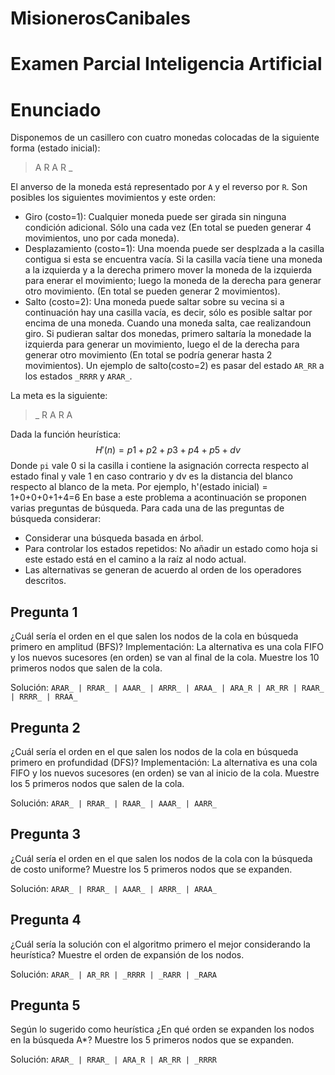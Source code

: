 # MisionerosCanibales

# Examen Parcial Inteligencia Artificial
# Enunciado
Disponemos de un casillero con cuatro monedas colocadas de la siguiente forma (estado inicial):
>A R A R _

El anverso de la moneda está representado por `A` y el reverso por `R`. Son posibles los siguientes movimientos y este orden:

- Giro (costo=1): Cualquier moneda puede ser girada sin ninguna condición adicional. Sólo una cada vez (En total se pueden generar 4 movimientos, uno por cada moneda).
- Desplazamiento (costo=1): Una moenda puede ser desplzada a la casilla contigua si esta se encuentra vacía. Si la casilla vacía tiene una moneda a la izquierda y a la derecha primero mover la moneda de la izquierda para enerar el movimiento; luego la moneda de la derecha para generar otro movimiento. (En total se pueden generar 2 movimientos).
- Salto (costo=2): Una moneda puede saltar sobre su vecina si a continuación hay una casilla vacía, es decir, sólo es posible saltar por encima de una moneda. Cuando una moneda salta, cae realizandoun giro. Si pudieran saltar dos monedas, primero saltaría la monedade la izquierda para generar un movimiento, luego el de la derecha para generar otro movimiento (En total se podría generar hasta 2 movimientos). Un ejemplo de salto(costo=2) es pasar del estado `AR_RR` a los estados `_RRRR` y `ARAR_`.

La meta es la siguiente:
> _ R A R A

Dada la función heurística:
$$
H'(n)=p1+p2+p3+p4+p5+dv
$$
Donde `pi` vale 0 si la casilla i contiene la asignación correcta respecto al estado final y vale 1 en caso contrario y dv es la distancia del blanco respecto al blanco de la meta.
Por ejemplo, h'(estado inicial) = 1+0+0+0+1+4=6
En base a este problema a acontinuación se proponen varias preguntas de búsqueda. Para cada una de las preguntas de búsqueda considerar:

- Considerar una búsqueda basada en árbol.
- Para controlar los estados repetidos: No añadir un estado como hoja si este estado está en el camino a la raíz al nodo actual.
- Las alternativas se generan de acuerdo al orden de los operadores descritos.



## Pregunta 1

¿Cuál sería el orden en el que salen los nodos de la cola en búsqueda primero en amplitud (BFS)? Implementación: La alternativa es una cola FIFO y los nuevos sucesores (en orden) se van al final de la cola. Muestre los 10 primeros nodos que salen de la cola.

Solución: `ARAR_ | RRAR_ | AAAR_ | ARRR_ | ARAA_ | ARA_R | AR_RR | RAAR_ | RRRR_ | RRAA_ `


## Pregunta 2

¿Cuál sería el orden en el que salen los nodos de la cola en búsqueda primero en profundidad (DFS)? Implementación: La alternativa es una cola FIFO y los nuevos sucesores (en orden) se van al inicio de la cola. Muestre los 5 primeros nodos que salen de la cola.

Solución: `ARAR_ | RRAR_ | RAAR_ | AAAR_ | AARR_ `


## Pregunta 3

¿Cuál sería el orden en el que salen los nodos de la cola con la búsqueda de costo uniforme? Muestre los 5 primeros nodos que se expanden.

Solución: `ARAR_ | RRAR_ | AAAR_ | ARRR_ | ARAA_ `


## Pregunta 4

¿Cuál sería la solución con el algoritmo primero el mejor considerando la heurística? Muestre el orden de expansión de los nodos.

Solución: `ARAR_ | AR_RR | _RRRR | _RARR | _RARA`


## Pregunta 5

Según lo sugerido como heurística ¿En qué orden se expanden los nodos en la búsqueda A*? Muestre los 5 primeros nodos que se expanden.

Solución: `ARAR_ | RRAR_ | ARA_R | AR_RR | _RRRR`

